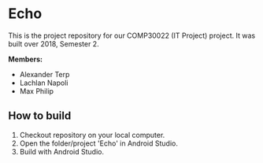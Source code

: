 # Echo
This is the project repository for our COMP30022 (IT Project) project.
It was built over 2018, Semester 2.

**Members:**
- Alexander Terp
- Lachlan Napoli
- Max Philip


## How to build
1. Checkout repository on your local computer.
2. Open the folder/project 'Echo' in Android Studio.
3. Build with Android Studio.
